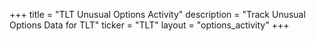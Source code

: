 +++
title = "TLT Unusual Options Activity"
description = "Track Unusual Options Data for TLT"
ticker = "TLT"
layout = "options_activity"
+++

